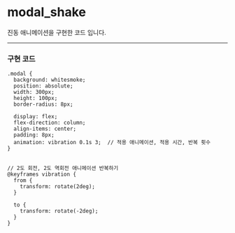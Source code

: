 # modal_shake
진동 애니메이션을 구현한 코드 입니다.

-------------------------------

### 구현 코드

```
.modal {
  background: whitesmoke;
  position: absolute;
  width: 300px;
  height: 100px;
  border-radius: 8px;

  display: flex;
  flex-direction: column;
  align-items: center;
  padding: 8px;
  animation: vibration 0.1s 3;  // 적용 애니메이션, 적용 시간, 반복 횟수
}


// 2도 회전, 2도 역회전 애니메이션 반복하기
@keyframes vibration {
  from {
    transform: rotate(2deg);
  }

  to {
    transform: rotate(-2deg);
  }
}
```
